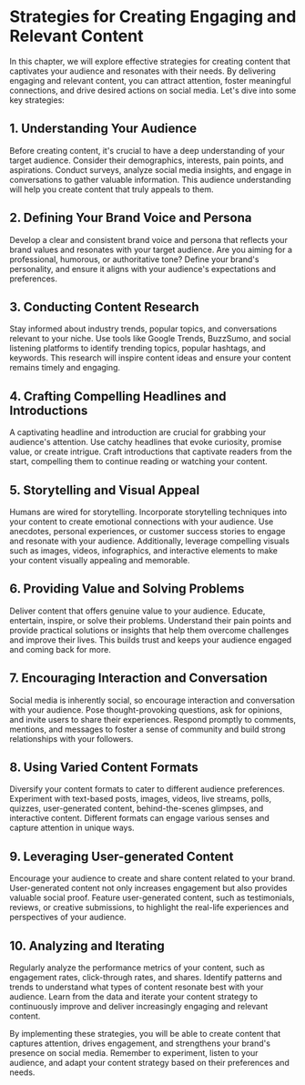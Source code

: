 Strategies for Creating Engaging and Relevant Content
==============================================================

In this chapter, we will explore effective strategies for creating content that captivates your audience and resonates with their needs. By delivering engaging and relevant content, you can attract attention, foster meaningful connections, and drive desired actions on social media. Let's dive into some key strategies:

**1. Understanding Your Audience**
----------------------------------

Before creating content, it's crucial to have a deep understanding of your target audience. Consider their demographics, interests, pain points, and aspirations. Conduct surveys, analyze social media insights, and engage in conversations to gather valuable information. This audience understanding will help you create content that truly appeals to them.

**2. Defining Your Brand Voice and Persona**
--------------------------------------------

Develop a clear and consistent brand voice and persona that reflects your brand values and resonates with your target audience. Are you aiming for a professional, humorous, or authoritative tone? Define your brand's personality, and ensure it aligns with your audience's expectations and preferences.

**3. Conducting Content Research**
----------------------------------

Stay informed about industry trends, popular topics, and conversations relevant to your niche. Use tools like Google Trends, BuzzSumo, and social listening platforms to identify trending topics, popular hashtags, and keywords. This research will inspire content ideas and ensure your content remains timely and engaging.

**4. Crafting Compelling Headlines and Introductions**
------------------------------------------------------

A captivating headline and introduction are crucial for grabbing your audience's attention. Use catchy headlines that evoke curiosity, promise value, or create intrigue. Craft introductions that captivate readers from the start, compelling them to continue reading or watching your content.

**5. Storytelling and Visual Appeal**
-------------------------------------

Humans are wired for storytelling. Incorporate storytelling techniques into your content to create emotional connections with your audience. Use anecdotes, personal experiences, or customer success stories to engage and resonate with your audience. Additionally, leverage compelling visuals such as images, videos, infographics, and interactive elements to make your content visually appealing and memorable.

**6. Providing Value and Solving Problems**
-------------------------------------------

Deliver content that offers genuine value to your audience. Educate, entertain, inspire, or solve their problems. Understand their pain points and provide practical solutions or insights that help them overcome challenges and improve their lives. This builds trust and keeps your audience engaged and coming back for more.

**7. Encouraging Interaction and Conversation**
-----------------------------------------------

Social media is inherently social, so encourage interaction and conversation with your audience. Pose thought-provoking questions, ask for opinions, and invite users to share their experiences. Respond promptly to comments, mentions, and messages to foster a sense of community and build strong relationships with your followers.

**8. Using Varied Content Formats**
-----------------------------------

Diversify your content formats to cater to different audience preferences. Experiment with text-based posts, images, videos, live streams, polls, quizzes, user-generated content, behind-the-scenes glimpses, and interactive content. Different formats can engage various senses and capture attention in unique ways.

**9. Leveraging User-generated Content**
----------------------------------------

Encourage your audience to create and share content related to your brand. User-generated content not only increases engagement but also provides valuable social proof. Feature user-generated content, such as testimonials, reviews, or creative submissions, to highlight the real-life experiences and perspectives of your audience.

**10. Analyzing and Iterating**
-------------------------------

Regularly analyze the performance metrics of your content, such as engagement rates, click-through rates, and shares. Identify patterns and trends to understand what types of content resonate best with your audience. Learn from the data and iterate your content strategy to continuously improve and deliver increasingly engaging and relevant content.

By implementing these strategies, you will be able to create content that captures attention, drives engagement, and strengthens your brand's presence on social media. Remember to experiment, listen to your audience, and adapt your content strategy based on their preferences and needs.
